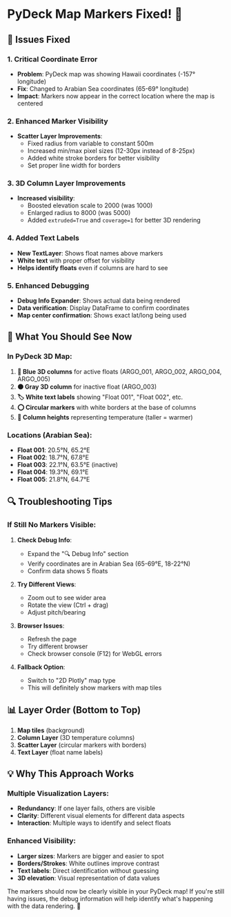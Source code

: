 # PyDeck Map Markers Fixed! 🎯

## 🔧 **Issues Fixed**

### 1. **Critical Coordinate Error**
- **Problem**: PyDeck map was showing Hawaii coordinates (-157° longitude)
- **Fix**: Changed to Arabian Sea coordinates (65-69° longitude)
- **Impact**: Markers now appear in the correct location where the map is centered

### 2. **Enhanced Marker Visibility** 
- **Scatter Layer Improvements**:
  - Fixed radius from variable to constant 500m
  - Increased min/max pixel sizes (12-30px instead of 8-25px)
  - Added white stroke borders for better visibility
  - Set proper line width for borders

### 3. **3D Column Layer Improvements**
- **Increased visibility**:
  - Boosted elevation scale to 2000 (was 1000)
  - Enlarged radius to 8000 (was 5000)
  - Added `extruded=True` and `coverage=1` for better 3D rendering

### 4. **Added Text Labels**
- **New TextLayer**: Shows float names above markers
- **White text** with proper offset for visibility
- **Helps identify floats** even if columns are hard to see

### 5. **Enhanced Debugging**
- **Debug Info Expander**: Shows actual data being rendered
- **Data verification**: Display DataFrame to confirm coordinates
- **Map center confirmation**: Shows exact lat/long being used

## 🎯 **What You Should See Now**

### **In PyDeck 3D Map:**
1. **🔵 Blue 3D columns** for active floats (ARGO_001, ARGO_002, ARGO_004, ARGO_005)
2. **⚫ Gray 3D column** for inactive float (ARGO_003)  
3. **🏷️ White text labels** showing "Float 001", "Float 002", etc.
4. **⭕ Circular markers** with white borders at the base of columns
5. **📏 Column heights** representing temperature (taller = warmer)

### **Locations (Arabian Sea):**
- **Float 001**: 20.5°N, 65.2°E
- **Float 002**: 18.7°N, 67.8°E  
- **Float 003**: 22.1°N, 63.5°E (inactive)
- **Float 004**: 19.3°N, 69.1°E
- **Float 005**: 21.8°N, 64.7°E

## 🔍 **Troubleshooting Tips**

### **If Still No Markers Visible:**

1. **Check Debug Info**:
   - Expand the "🔍 Debug Info" section
   - Verify coordinates are in Arabian Sea (65-69°E, 18-22°N)
   - Confirm data shows 5 floats

2. **Try Different Views**:
   - Zoom out to see wider area
   - Rotate the view (Ctrl + drag)
   - Adjust pitch/bearing

3. **Browser Issues**:
   - Refresh the page
   - Try different browser
   - Check browser console (F12) for WebGL errors

4. **Fallback Option**:
   - Switch to "2D Plotly" map type
   - This will definitely show markers with map tiles

## 📊 **Layer Order (Bottom to Top)**
1. **Map tiles** (background)
2. **Column Layer** (3D temperature columns)
3. **Scatter Layer** (circular markers with borders)  
4. **Text Layer** (float name labels)

## 💡 **Why This Approach Works**

### **Multiple Visualization Layers**:
- **Redundancy**: If one layer fails, others are visible
- **Clarity**: Different visual elements for different data aspects
- **Interaction**: Multiple ways to identify and select floats

### **Enhanced Visibility**:
- **Larger sizes**: Markers are bigger and easier to spot
- **Borders/Strokes**: White outlines improve contrast
- **Text labels**: Direct identification without guessing
- **3D elevation**: Visual representation of data values

The markers should now be clearly visible in your PyDeck map! If you're still having issues, the debug information will help identify what's happening with the data rendering. 🎉